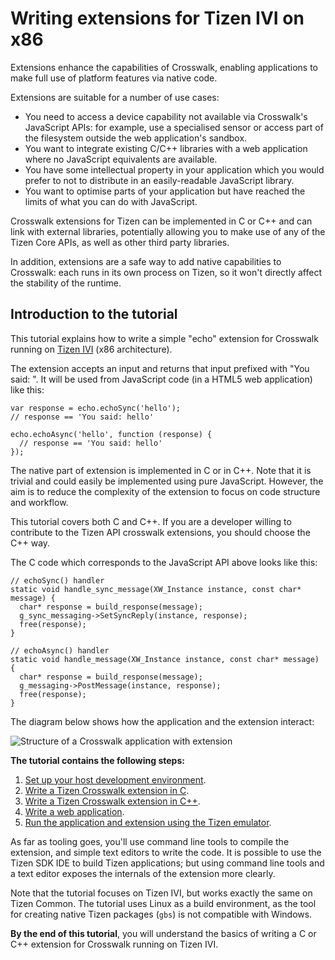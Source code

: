 # Writing extensions for Tizen IVI on x86

Extensions enhance the capabilities of Crosswalk, enabling applications to make full use of platform features via native code.

Extensions are suitable for a number of use cases:

*   You need to access a device capability not available via Crosswalk's JavaScript APIs: for example, use a specialised sensor or access part of the filesystem outside the web application's sandbox.
*   You want to integrate existing C/C++ libraries with a web application where no JavaScript equivalents are available.
*   You have some intellectual property in your application which you would prefer to not to distribute in an easily-readable JavaScript library.
*   You want to optimise parts of your application but have reached the limits of what you can do with JavaScript.

Crosswalk extensions for Tizen can be implemented in C or C++ and can link with external libraries, potentially allowing you to make use of any of the Tizen Core APIs, as well as other third party libraries.

In addition, extensions are a safe way to add native capabilities to Crosswalk: each runs in its own process on Tizen, so it won't directly affect the stability of the runtime.

## Introduction to the tutorial

This tutorial explains how to write a simple "echo" extension for Crosswalk running on [Tizen IVI](https://wiki.tizen.org/wiki/IVI) (x86 architecture).

The extension accepts an input and returns that input prefixed with "You said: ". It will be used from JavaScript code (in a HTML5 web application) like this:

    var response = echo.echoSync('hello');
    // response == 'You said: hello'

    echo.echoAsync('hello', function (response) {
      // response == 'You said: hello'
    });

The native part of extension is implemented in C or in C++. Note that it is trivial and could easily be implemented using pure JavaScript. However, the aim is to reduce the complexity of the extension to focus on code structure and workflow.

This tutorial covers both C and C++. If you are a developer willing to contribute to the Tizen API crosswalk extensions, you should choose the C++ way.

The C code which corresponds to the JavaScript API above looks like this:

    // echoSync() handler
    static void handle_sync_message(XW_Instance instance, const char* message) {
      char* response = build_response(message);
      g_sync_messaging->SetSyncReply(instance, response);
      free(response);
    }

    // echoAsync() handler
    static void handle_message(XW_Instance instance, const char* message) {
      char* response = build_response(message);
      g_messaging->PostMessage(instance, response);
      free(response);
    }

The diagram below shows how the application and the extension interact:

![Structure of a Crosswalk application with extension](assets/crosswalk-extension-layout.png)

**The tutorial contains the following steps:**

1.  [Set up your host development environment](#documentation/tizen_ivi_extensions/host_and_target_setup).
2.  [Write a Tizen Crosswalk extension in C](#documentation/tizen_ivi_extensions/write_an_extension_in_C).
3.  [Write a Tizen Crosswalk extension in C++](#documentation/tizen_ivi_extensions/write_an_extension_in_C++).
4.  [Write a web application](#documentation/tizen_ivi_extensions/write_a_web_application).
5.  [Run the application and extension using the Tizen emulator](#documentation/tizen_ivi_extensions/run_on_tizen_emulator).

As far as tooling goes, you'll use command line tools to compile the extension, and simple text editors to write the code. It is possible to use the Tizen SDK IDE to build Tizen applications; but using command line tools and a text editor exposes the internals of the extension more clearly.

Note that the tutorial focuses on Tizen IVI, but works exactly the same on Tizen Common. The tutorial uses Linux as a build environment, as the tool for creating native Tizen packages (`gbs`) is not compatible with Windows.

**By the end of this tutorial**, you will understand the basics of writing a C or C++ extension for Crosswalk running on Tizen IVI.
